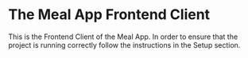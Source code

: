 # The Meal App Frontend Client

This is the Frontend Client of the Meal App. In order to ensure that the project is running correctly follow
the instructions in the Setup section.

